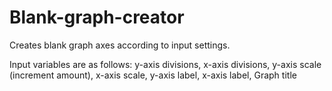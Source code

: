 # Blank-graph-creator
Creates blank graph axes according to input settings.

Input variables are as follows: y-axis divisions, x-axis divisions, y-axis scale (increment amount), x-axis scale, y-axis label, x-axis label, Graph title
